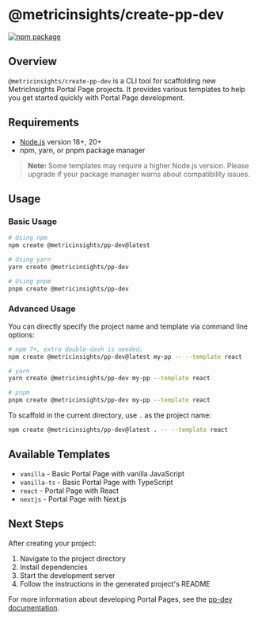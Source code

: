 # @metricinsights/create-pp-dev

<a href="https://npmjs.com/package/@metricinsights/create-pp-dev"><img src="https://img.shields.io/npm/v/@metricinsights/create-pp-dev" alt="npm package"></a>

## Overview

`@metricinsights/create-pp-dev` is a CLI tool for scaffolding new MetricInsights Portal Page projects. It provides various templates to help you get started quickly with Portal Page development.

## Requirements

- [Node.js](https://nodejs.org/en/) version 18+, 20+
- npm, yarn, or pnpm package manager

> **Note:** Some templates may require a higher Node.js version. Please upgrade if your package manager warns about compatibility issues.

## Usage

### Basic Usage

```bash
# Using npm
npm create @metricinsights/pp-dev@latest

# Using yarn
yarn create @metricinsights/pp-dev

# Using pnpm
pnpm create @metricinsights/pp-dev
```

### Advanced Usage

You can directly specify the project name and template via command line options:

```bash
# npm 7+, extra double-dash is needed:
npm create @metricinsights/pp-dev@latest my-pp -- --template react

# yarn
yarn create @metricinsights/pp-dev my-pp --template react

# pnpm
pnpm create @metricinsights/pp-dev my-pp --template react
```

To scaffold in the current directory, use `.` as the project name:

```bash
npm create @metricinsights/pp-dev@latest . -- --template react
```

## Available Templates

- `vanilla` - Basic Portal Page with vanilla JavaScript
- `vanilla-ts` - Basic Portal Page with TypeScript
- `react` - Portal Page with React
- `nextjs` - Portal Page with Next.js

## Next Steps

After creating your project:

1. Navigate to the project directory
2. Install dependencies
3. Start the development server
4. Follow the instructions in the generated project's README

For more information about developing Portal Pages, see the [pp-dev documentation](../pp-dev/README.md).
